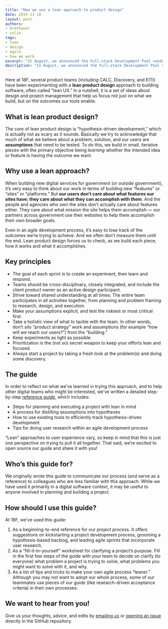 ```yaml
---
title: "How we use a lean approach to product design"
date: 2015-11-18
layout: post
authors:
- brethauer
- colin
tags:
- lean
- design
- agile
- how we work
excerpt: "In August, we announced the Full-stack Development Pool vendors for the Agile Delivery Services Marketplace. As we continue to work on the alpha version of this marketplace, we're beginning to plan out additional <em>micro-markets</em> as well."
description: "In August, we announced the Full-stack Development Pool vendors for the Agile Delivery Services Marketplace. As we continue to work on the alpha version of this marketplace, we're beginning to plan out additional <em>micro-markets</em> as well."
---
```


Here at 18F, several product teams (including CALC, Discovery, and EITI)
have been experimenting with a **lean product design** approach to
building software, often called “lean UX.” In a nutshell, it is a set of
ideas about design and project management that help us focus not just on
what we build, but on the outcomes our tools enable.

## What is lean product design?

The core of lean product design is “hypothesis-driven development,”
which is actually not as scary as it sounds. Basically we try to
acknowledge that much of what we believe about a problem, solution, and
our users are **assumptions** that need to be tested. To do this, we
build in small, iterative pieces with the primary objective being
*learning* whether the intended idea or feature is having the outcome we
want.

## Why use a lean approach?

When building new digital services for government (or outside
government), it’s very easy to think about our work in terms of building
new “features” or “sites” or “platforms.” But **our users don’t care
about what features our sites have; they care about what they can
accomplish with them**. And the people and agencies who own the sites
don’t actually care about features either. They care about what mission
the site helps them accomplish — our partners across government use
their websites to help them accomplish their own broader goals.

Even in an agile development process, it’s easy to lose track of the
outcomes we’re trying to achieve. And we often don’t measure them until
the end. Lean product design forces us to check, as we build each piece,
how it works and what it accomplishes.

## Key principles

-   The goal of each sprint is to create an experiment, then learn and respond.
-   Teams should be cross-disciplinary, closely integrated, and include the client product owner as an active design participant.
-   Strive toward shared understanding at all times: The entire team participates in all activities together, from planning and problem framing to research, design, and execution.
-   Make your assumptions explicit, and test the riskiest or most critical first.
-   Take a holistic view of what to tackle with the team. In other words, don’t silo “product strategy” work and assumptions (for example “how will we reach our users?”) from the “building.”
-   Keep experiments as light as possible.
-   Prioritization is the (not so) secret weapon to keep your efforts lean and focused.
-   Always start a project by taking a fresh look at the problem(s) and doing some discovery.

## The guide

In order to reflect on what we’ve learned in trying this approach, and
to help other digital teams who might be interested, we’ve written a
detailed step-by-step
[reference guide](https://pages.18f.gov/LeanProductDesign/),
which includes:

-   Steps for planning and executing a project with lean in mind
-   A process for distilling assumptions into hypotheses
-   How to use existing tools to efficiently track hypothesis-driven development
-   Tips for doing user research within an agile development process

“Lean” approaches to user experience vary, so keep in mind that this is
just one perspective on trying to pull it all together. That said, we’re
excited to open source our guide and share it with you!

## Who’s this guide for?

We originally wrote this guide to communicate our process (and serve as
a reference) to colleagues who are less familiar with this approach.
While we have used it primarily in a digital software context, it may be
useful to anyone involved in planning and building a project.

## How should I use this guide?

At 18F, we’ve used this guide:

1.  As a beginning-to-end reference for our project process. It offers suggestions on kickstarting a project development process, grooming a hypothesis-based backlog, and leading agile sprints that incorporate user research.
2.  As a “fill-it-in-yourself” worksheet for clarifying a project’s purpose. Fill in the first few steps of the guide with your team to decide on clarify (to everyone) what problem a project is trying to solve, what problems you might want to solve with it, and why.
3.  As a list of tips and tricks to make your own agile process “leaner.” Although you may not want to adopt our whole process, some of our teammates use pieces of our guide (like research-driven acceptance criteria) in their own processes.

## We want to hear from you!

Give us your thoughts, advice, and edits by [emailing
us](mailto:18f@gsa.gov) or [opening an
issue](https://github.com/18F/LeanProductDesign/issues) directly in the
GitHub repository.
